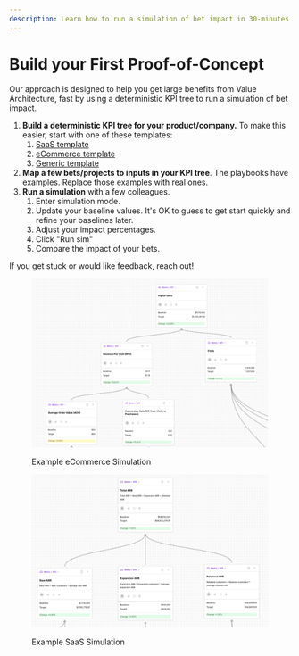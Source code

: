 ```yaml
---
description: Learn how to run a simulation of bet impact in 30-minutes.
---
```


# Build your First Proof-of-Concept

Our approach is designed to help you get large benefits from Value Architecture, fast by using a deterministic KPI tree to run a simulation of bet impact.

1. **Build a deterministic KPI tree for your product/company.** To make this easier, start with one of these templates:
   1. [SaaS template](https://app.doubleloop.app/playbooks/saas-simulator-playbook)
   2. [eCommerce template](https://app.doubleloop.app/playbooks/ecommerce-simulator-playbook)
   3. [Generic template](https://app.doubleloop.app/playbooks/generic-simulator-playbook)
2. **Map a few bets/projects to inputs in your KPI tree**. The playbooks have examples. Replace those examples with real ones.
3. **Run a simulation** with a few colleagues.
   1. Enter simulation mode.
   2. Update your baseline values. It's OK to guess to get start quickly and refine your baselines later.
   3. Adjust your impact percentages.
   4. Click "Run sim"
   5. Compare the impact of your bets.

If you get stuck or would like feedback, reach out!

<figure><img src="../.gitbook/assets/CleanShot 2025-02-26 at 15.48.20@2x.png" alt=""><figcaption><p>Example eCommerce Simulation<br></p></figcaption></figure>



<figure><img src="../.gitbook/assets/image.png" alt=""><figcaption><p>Example SaaS Simulation</p></figcaption></figure>
